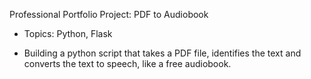Professional Portfolio Project: PDF to Audiobook

- Topics: Python, Flask

- Building a python script that takes a PDF file, identifies the text and converts the text to speech, like a free audiobook.
 